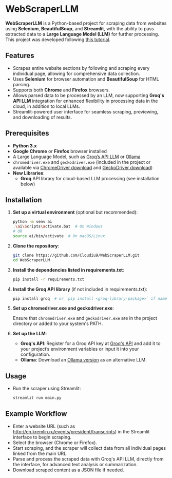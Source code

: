 # WebScraperLLM

**WebScraperLLM** is a Python-based project for scraping data from websites using **Selenium**, **BeautifulSoup**, and **Streamlit**, with the ability to pass extracted data to a **Large Language Model (LLM)** for further processing. This project was developed following [this tutorial](https://www.youtube.com/watch?v=Oo8-nEuDBkk).

## Features

- Scrapes entire website sections by following and scraping every individual page, allowing for comprehensive data collection.
- Uses **Selenium** for browser automation and **BeautifulSoup** for HTML parsing.
- Supports both **Chrome** and **Firefox** browsers.
- Allows parsed data to be processed by an LLM, now supporting **Groq's API LLM** integration for enhanced flexibility in processing data in the cloud, in addition to local LLMs.
- Streamlit-powered user interface for seamless scraping, previewing, and downloading of results.

## Prerequisites

- **Python 3.x**
- **Google Chrome** or **Firefox** browser installed
- A Large Language Model, such as [Groq’s API LLM](https://groq.com/api) or [Ollama](https://ollama.com/download/windows)
- `chromedriver.exe` and `geckodriver.exe` (included in the project or available via [ChromeDriver download](https://googlechromelabs.github.io/chrome-for-testing/#stable) and [GeckoDriver download](https://github.com/mozilla/geckodriver/releases))
- **New Libraries**:
  - **Groq** API library for cloud-based LLM processing (see installation below)

## Installation

1. **Set up a virtual environment** (optional but recommended):

   ```bash
   python -m venv ai
   .\ai\Scripts\activate.bat  # On Windows
   # OR
   source ai/bin/activate  # On macOS/Linux
   ```

2. **Clone the repository**:

   ```bash
   git clone https://github.com/Cloudiu9/WebScraperLLM.git
   cd WebScraperLLM
   ```

3. **Install the dependencies listed in requirements.txt**:

   ```bash
   pip install -r requirements.txt
   ```

4. **Install the Groq API library** (if not included in requirements.txt):

   ```bash
   pip install groq  # or `pip install <groq-library-package>` if named differently
   ```

5. **Set up chromedriver.exe and geckodriver.exe**:

   Ensure that `chromedriver.exe` and `geckodriver.exe` are in the project directory or added to your system's PATH.

6. **Set up the LLM**:

   - **Groq's API**: Register for a Groq API key at [Groq's API](https://console.groq.com/keys) and add it to your project’s environment variables or input it into your configuration.
   - **Ollama**: Download an [Ollama version](https://github.com/ollama/ollama) as an alternative LLM.

## Usage

- Run the scraper using Streamlit:

  ```bash
  streamlit run main.py
  ```

## Example Workflow

- Enter a website URL (such as http://en.kremlin.ru/events/president/transcripts) in the Streamlit interface to begin scraping.
- Select the browser (Chrome or Firefox).
- Start scraping, and the scraper will collect data from all individual pages linked from the main URL.
- Parse and process the scraped data with Groq's API LLM, directly from the interface, for advanced text analysis or summarization.
- Download scraped content as a JSON file if needed.
